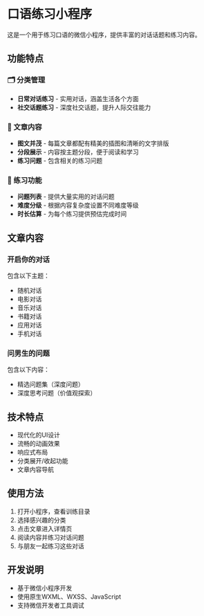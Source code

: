 # 口语练习小程序

这是一个用于练习口语的微信小程序，提供丰富的对话话题和练习内容。

## 功能特点

### 🗂️ 分类管理
- **日常对话练习** - 实用对话，涵盖生活各个方面
- **社交话题练习** - 深度社交话题，提升人际交往能力

### 📖 文章内容
- **图文并茂** - 每篇文章都配有精美的插图和清晰的文字排版
- **分段展示** - 内容按主题分段，便于阅读和学习
- **练习问题** - 包含相关的练习问题

### 🎯 练习功能
- **问题列表** - 提供大量实用的对话问题
- **难度分级** - 根据内容复杂度设置不同难度等级
- **时长估算** - 为每个练习提供预估完成时间

## 文章内容

### 开启你的对话
包含以下主题：
- 随机对话
- 电影对话  
- 音乐对话
- 书籍对话
- 应用对话
- 手机对话

### 问男生的问题
包含以下内容：
- 精选问题集（深度问题）
- 深度思考问题（价值观探索）

## 技术特点

- 现代化的UI设计
- 流畅的动画效果
- 响应式布局
- 分类展开/收起功能
- 文章内容导航

## 使用方法

1. 打开小程序，查看训练目录
2. 选择感兴趣的分类
3. 点击文章进入详情页
4. 阅读内容并练习对话问题
5. 与朋友一起练习这些对话

## 开发说明

- 基于微信小程序开发
- 使用原生WXML、WXSS、JavaScript
- 支持微信开发者工具调试 